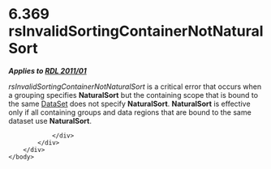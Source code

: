 <html dir="LTR" xmlns:mshelp="http://msdn.microsoft.com/mshelp" xmlns:ddue="http://ddue.schemas.microsoft.com/authoring/2003/5" xmlns:xlink="http://www.w3.org/1999/xlink" xmlns:tool="http://www.microsoft.com/tooltip">
    <head>
        <meta http-equiv="Content-Type" content="text/html; CHARSET=utf-8"></meta>
        <meta name="save" content="history"></meta>
        <title>6.369 rsInvalidSortingContainerNotNaturalSort</title>
        <xml>
            <mshelp:toctitle title="6.369 rsInvalidSortingContainerNotNaturalSort"></mshelp:toctitle>
            <mshelp:rltitle title="[MS-RDL]: rsInvalidSortingContainerNotNaturalSort"></mshelp:rltitle>
            <mshelp:keyword index="A" term="2d6700bf-98f7-4ac8-8dac-68e60c909378"></mshelp:keyword>
            <mshelp:attr name="DCSext.ContentType" value="open specification"></mshelp:attr>
            <mshelp:attr name="AssetID" value="2d6700bf-98f7-4ac8-8dac-68e60c909378"></mshelp:attr>
            <mshelp:attr name="TopicType" value="kbRef"></mshelp:attr>
            <mshelp:attr name="DCSext.Title" value="[MS-RDL]: rsInvalidSortingContainerNotNaturalSort" />
        </xml>
    </head>
    <body>
        <div id="header">
            <h1 class="heading">6.369 rsInvalidSortingContainerNotNaturalSort</h1>
        </div>
        <div id="mainSection">
            <div id="mainBody">
                <div id="allHistory" class="saveHistory"></div>
                <div id="sectionSection0" class="section" name="collapseableSection">
                    

<p><b><i>Applies to </i></b><a href="bf2bab1a-b608-4bcc-b718-1cc1baa9579c.html"><b><i>RDL 2011/01</i></b></a></p>

<p><i>rsInvalidSortingContainerNotNaturalSort</i> is a critical
error that occurs when a grouping specifies <b>NaturalSort</b> but the
containing scope that is bound to the same <a href="a14782b0-2e2f-4305-83a3-3de3fd750b6a.html">DataSet</a> does not specify <b>NaturalSort</b>.
<b>NaturalSort</b> is effective only if all containing groups and data regions
that are bound to the same dataset use <b>NaturalSort</b>.</p>


                </div>
            </div>
        </div>
    </body>
</html>